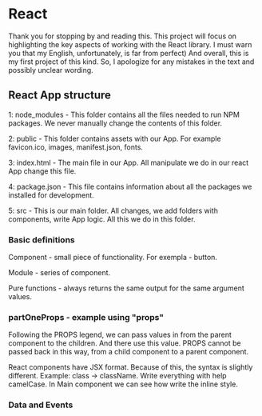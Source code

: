 # React

Thank you for stopping by and reading this. This project will focus on highlighting the key aspects of working with the React library. I must warn you that my English, unfortunately, is far from perfect) And overall, this is my first project of this kind. So, I apologize for any mistakes in the text and possibly unclear wording.

## React App structure

1: node_modules - This folder contains all the files needed to run NPM packages. We never manually change the contents of this folder.

2: public - This folder contains assets with our App. For example favicon.ico, images, manifest.json, fonts.

3: index.html - The main file in our App. All manipulate we do in our react App change this file.

4: package.json - This file contains information about all the packages we installed for development.

5: src - This is our main folder. All changes, we add folders with components, write App logic. All this we do in this folder.

### Basic definitions

Component - small piece of functionality. For exempla - button.

Module - series of component.

Pure functions - always returns the same output for the same argument values.

### partOneProps - example using "props"

Following the PROPS legend, we can pass values ​​in from the parent component to the children. And there use this value. PROPS cannot be passed back in this way, from a child component to a parent component.

React components have JSX format. Because of this, the syntax is slightly different. Example: class -> className. Write everything with help camelCase.
In Main component we can see how write the inline style.

### Data and Events

